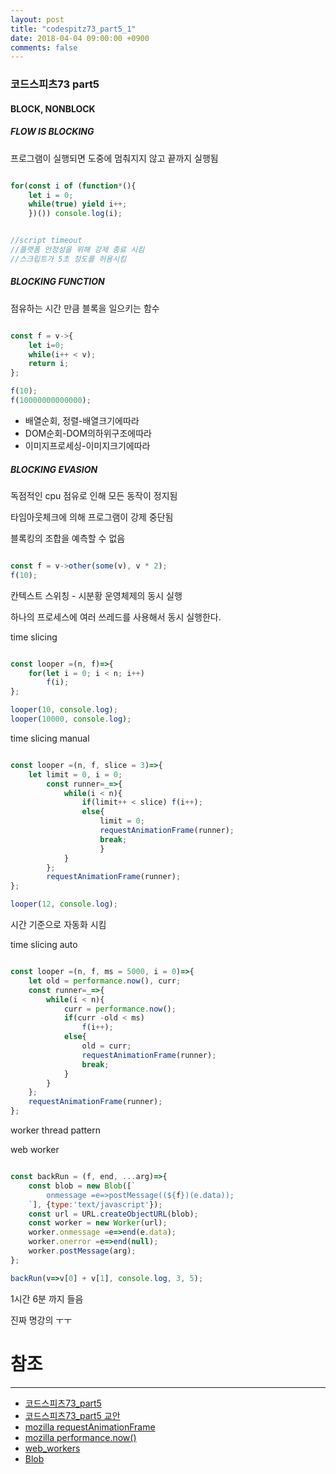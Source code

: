 ```yaml
---
layout: post
title: "codespitz73_part5_1"
date: 2018-04-04 09:00:00 +0900
comments: false
---
```


### 코드스피츠73 part5

#### BLOCK, NONBLOCK

##### FLOW IS BLOCKING
프로그램이 실행되면 도중에 멈춰지지 않고 끝까지 실행됨

```javascript

for(const i of (function*(){
    let i = 0;
	while(true) yield i++;
	})()) console.log(i);


//script timeout
//플랫폼 안정성을 위해 강제 종료 시킴
//스크립트가 5초 정도를 허용시킴

```

##### BLOCKING FUNCTION

점유하는 시간 만큼 블록을 일으키는 함수

```javascript

const f = v->{
	let i=0;
	while(i++ < v);
	return i;
};

f(10);
f(10000000000000);

```
* 배열순회, 정렬-배열크기에따라
* DOM순회-DOM의하위구조에따라
* 이미지프로세싱-이미지크기에따라

##### BLOCKING EVASION

독점적인 cpu 점유로 인해 모든 동작이 정지됨

타임아웃체크에 의해 프로그램이 강제 중단됨

블록킹의 조합을 예측할 수 없음

```javascript

const f = v->other(some(v), v * 2);
f(10);

```

칸텍스트 스위칭 - 시분황 운영체제의 동시 실행

하나의 프로세스에 여러 쓰레드를 사용해서 동시 실행한다.

time slicing

```javascript

const looper =(n, f)=>{
	for(let i = 0; i < n; i++) 
		f(i);
};

looper(10, console.log);
looper(10000, console.log);


```

time slicing manual

```javascript

const looper =(n, f, slice = 3)=>{
	let limit = 0, i = 0;
		const runner=_=>{
			while(i < n){
				if(limit++ < slice) f(i++);
				else{
					limit = 0;
					requestAnimationFrame(runner);
					break;
					}
			}
		};
		requestAnimationFrame(runner);
};

looper(12, console.log);

```
시간 기준으로 자동화 시킴

time slicing auto

```javascript

const looper =(n, f, ms = 5000, i = 0)=>{
	let old = performance.now(), curr; 
	const runner=_=>{
		while(i < n){
			curr = performance.now();
			if(curr -old < ms) 
				f(i++);
			else{
				old = curr;
				requestAnimationFrame(runner);
				break;
			}
		}
	};
	requestAnimationFrame(runner);
};


```
worker thread pattern

web worker

```javascript

const backRun = (f, end, ...arg)=>{
	const blob = new Blob([`
		onmessage =e=>postMessage((${f})(e.data));
	`], {type:'text/javascript'});
	const url = URL.createObjectURL(blob);
	const worker = new Worker(url);
	worker.onmessage =e=>end(e.data);
	worker.onerror =e=>end(null);
	worker.postMessage(arg);
};

backRun(v=>v[0] + v[1], console.log, 3, 5);

```

1시간 6분 까지 들음 

진짜 명강의 ㅜㅜ

# 참조 
-----
* [코드스피츠73_part5](https://www.youtube.com/watch?v=BeFekctVoq0)
* [코드스피츠73_part5 교안](https://onedrive.live.com/?authkey=%21AM2CnCfuu1K5R5g&cid=AE0BF2746200B9CD&id=AE0BF2746200B9CD%2156080&parId=AE0BF2746200B9CD%2146307&o=OneUp)
* [mozilla requestAnimationFrame](https://developer.mozilla.org/en-US/docs/Web/API/window/requestAnimationFrame)
* [mozilla performance.now()](https://developer.mozilla.org/en-US/docs/Web/API/Performance/now)
* [web_workers](https://developer.mozilla.org/en-US/docs/Web/API/Web_Workers_API/Using_web_workers)
* [Blob](https://developer.mozilla.org/en-US/docs/Web/API/Blob)
